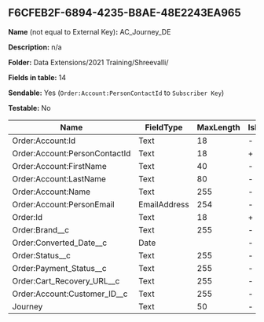 ## F6CFEB2F-6894-4235-B8AE-48E2243EA965

**Name** (not equal to External Key)**:** AC_Journey_DE

**Description:** n/a

**Folder:** Data Extensions/2021 Training/Shreevalli/

**Fields in table:** 14

**Sendable:** Yes (`Order:Account:PersonContactId` to `Subscriber Key`)

**Testable:** No

| Name | FieldType | MaxLength | IsPrimaryKey | IsNullable | DefaultValue |
| --- | --- | --- | --- | --- | --- |
| Order:Account:Id | Text | 18 | - | + |  |
| Order:Account:PersonContactId | Text | 18 | + | - |  |
| Order:Account:FirstName | Text | 40 | - | + |  |
| Order:Account:LastName | Text | 80 | - | + |  |
| Order:Account:Name | Text | 255 | - | + |  |
| Order:Account:PersonEmail | EmailAddress | 254 | - | + |  |
| Order:Id | Text | 18 | + | - |  |
| Order:Brand__c | Text | 255 | - | + |  |
| Order:Converted_Date__c | Date |  | - | + |  |
| Order:Status__c | Text | 255 | - | + |  |
| Order:Payment_Status__c | Text | 255 | - | + |  |
| Order:Cart_Recovery_URL__c | Text | 255 | - | + |  |
| Order:Account:Customer_ID__c | Text | 255 | - | + |  |
| Journey | Text | 50 | - | + |  |
